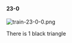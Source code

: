 #### 23-0
![train-23-0-0.png](https://github.com/lil-lab/nlvr/raw/master/nlvr/train/images/76/train-23-0-0.png "train-23-0-0.png")

There is 1 black triangle